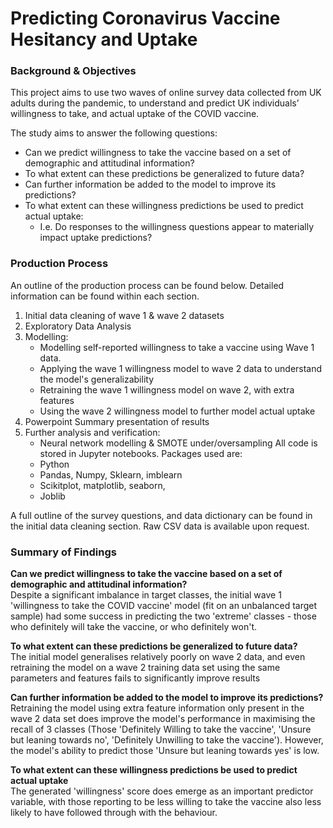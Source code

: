 # Predicting Coronavirus Vaccine Hesitancy and Uptake  

### Background & Objectives  

This project aims to use two waves of online survey data collected from UK adults during the pandemic, to understand and predict UK individuals’ willingness to take, and actual uptake of the COVID vaccine.  
  
The study aims to answer the following questions:  
* Can we predict willingness to take the vaccine based on a set of demographic and attitudinal information?
* To what extent can these predictions be generalized to future data?
* Can further information be added to the model to improve its predictions?
* To what extent can these willingness predictions be used to predict actual uptake:
    - I.e. Do responses to the willingness questions appear to materially impact uptake predictions?
    
### Production Process  
An outline of the production process can be found below. Detailed information can be found within each section.
1. Initial data cleaning of wave 1 & wave 2 datasets
2. Exploratory Data Analysis
3. Modelling:
    - Modelling self-reported willingness to take a vaccine using Wave 1 data.
    - Applying the wave 1 willingness model to wave 2 data to understand the model's generalizability
    - Retraining the wave 1 willingness model on wave 2, with extra features
    - Using the wave 2 willingness model to further model actual uptake
4. Powerpoint Summary presentation of results
5. Further analysis and verification:
    - Neural network modelling & SMOTE under/oversampling
All code is stored in Jupyter notebooks. Packages used are:
    - Python
    - Pandas, Numpy, Sklearn, imblearn
    - Scikitplot, matplotlib, seaborn,
    - Joblib  
    
A full outline of the survey questions, and data dictionary can be found in the initial data cleaning section. Raw CSV data is available upon request.

### Summary of Findings  
**Can we predict willingness to take the vaccine based on a set of demographic and attitudinal information?**  
Despite a significant imbalance in target classes, the initial wave 1 'willingness to take the COVID vaccine' model (fit on an unbalanced target sample) had some success in predicting the two 'extreme' classes - those who definitely will take the vaccine, or who definitely won't.  

**To what extent can these predictions be generalized to future data?**  
The initial model generalises relatively poorly on wave 2 data, and even retraining the model on a wave 2 training data set using the same parameters and features fails to significantly improve results  

**Can further information be added to the model to improve its predictions?**  
Retraining the model using extra feature information only present in the wave 2 data set does improve the model's performance in maximising the recall of 3 classes (Those 'Definitely Willing to take the vaccine', 'Unsure but leaning towards no', 'Definitely Unwilling to take the vaccine'). However, the model's ability to predict those 'Unsure but leaning towards yes' is low.  

**To what extent can these willingness predictions be used to predict actual uptake**  
The generated 'willingness' score does emerge as an important predictor variable, with those reporting to be less willing to take the vaccine also less likely to have followed through with the behaviour.  
